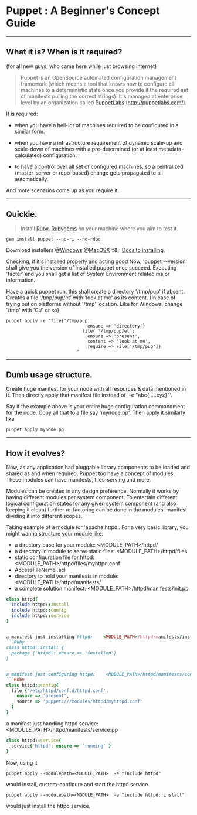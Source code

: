 # Puppet : A Beginner's Concept Guide

---

## What  it  is?  When  is  it  required?
(for all new guys, who came here while just browsing internet)

>
> Puppet is an OpenSource automated configuration management framework (which means a tool that knows how to configure all machines to a deterministic state once you provide it the required set of manifests pulling the correct strings).
> It's managed at enterprise level by an organization called [PuppetLabs](http://puppetlabs.com/) (http://puppetlabs.com/).
>

It is required:

* when you have a hell-lot of machines required to be configured in a similar form.

* when you have a infrastructure requirement of dynamic scale-up and scale-down of machines with a pre-determined (or at least metadata-calculated) configuration.

* to have a control over all set of configured machines, so a centralized (master-server or repo-based) change gets propagated to all automatically.


And more scenarios come up as you require it.

---


## Quickie.

>
> Install [Ruby](http://www.ruby-lang.org/en/downloads/), [Rubygems](http://rubygems.org/) on your machine where you aim to test it.
>

```Shell
gem install puppet --no-ri --no-rdoc
```

Download installers @[Windows](http://docs.puppetlabs.com/windows/installing.html)  @[MacOSX](http://downloads.puppetlabs.com/mac/) ::&:: [Docs to installing](http://docs.puppetlabs.com/guides/installation.html).

Checking, if it's installed properly and acting good
Now, 'puppet --version' shall give you the version of installed puppet once succeed.
Executing 'facter' and you shall get a list of System Environment related major information.

Have a quick puppet run, this shall create a directory '/tmp/pup' if absent. Creates a file '/tmp/pup/et' with 'look at me' as its content.
{In case of trying out on platforms without '/tmp' location. Like for Windows, change '/tmp' with 'C:/' or so}


```Shell
puppet apply -e "file{'/tmp/pup':
                               ensure => 'directory'}
                             file{ '/tmp/pup/et':
                               ensure => 'present',
                               content => 'look at me',
                               require => File['/tmp/pup']}
                           "
```

---


## Dumb  usage  structure.

Create huge manifest for your node with all resources & data mentioned in it. Then directly apply that manifest file instead of '-e "abc{.....xyz}"'.

Say if the example above is your entire huge configuration commandment for the node. Copy all that to a file say 'mynode.pp'.
Then apply it similarly like


```Shell
puppet apply mynode.pp
```

---


## How  it  evolves?

Now, as any application had pluggable library components to be loaded and shared as and when required. Puppet too have a concept of modules. These modules can have manifests, files-serving and more.

Modules can be created in any design preference. Normally it works by having different modules per system component. To entertain different logical configuration states for any given system component (and also keeping it clean) further re-factoring can be done in the modules' manifest dividing it into different scopes.

Taking example of a module for 'apache httpd'.
For a very basic library, you might wanna structure your module like:

* a directory base for your module:  <MODULE_PATH>/httpd/
* a directory in module to serve static files:   <MODULE_PATH>/httpd/files
* static configuration file for httpd:   <MODULE_PATH>/httpd/files/myhttpd.conf
* AccessFileName .acl
* directory to hold your manifests in module:   <MODULE_PATH>/httpd/manifests/
* a complete solution manifest:   <MODULE_PATH>/httpd/manifests/init.pp

```Ruby
class httpd{
  include httpd::install
  include httpd::config
  include httpd::service
}


a manifest just installing httpd:    <MODULE_PATH>/httpd/manifests/install.pp
```Ruby
class httpd::install {
  package {'httpd': ensure => 'installed'}
}


a manifest just configuring httpd:    <MODULE_PATH>/httpd/manifests/config.pp
```Ruby
class httpd::config{
  file {'/etc/httpd/conf.d/httpd.conf':
    ensure => 'present',
    source => 'puppet:///modules/httpd/myhttpd.conf'
  }
}
```


a manifest just handling httpd service:  <MODULE_PATH>/httpd/manifests/service.pp
```Ruby
class httpd::service{
  service{'httpd': ensure => 'running' }
}
```


Now, using it

```Shell
puppet apply --modulepath=<MODULE_PATH>  -e "include httpd"
```

would install, custom-configure and start the httpd service.


```Shell
puppet apply --modulepath=<MODULE_PATH>  -e "include httpd::install"
```

would just install the httpd service.
